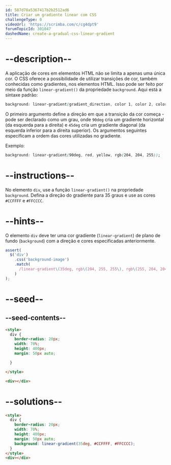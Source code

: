 ```yaml
---
id: 587d78a5367417b2b2512ad6
title: Criar um gradiente linear com CSS
challengeType: 0
videoUrl: 'https://scrimba.com/c/cg4dpt9'
forumTopicId: 301047
dashedName: create-a-gradual-css-linear-gradient
---
```


# --description--

A aplicação de cores em elementos HTML não se limita a apenas uma única cor. O CSS oferece a possibilidade de utilizar transições de cor, também conhecidas como gradientes, nos elementos HTML. Isso pode ser feito por meio da função `linear-gradient()` da propriedade `background`. Aqui está a sintaxe padrão:

```css
background: linear-gradient(gradient_direction, color 1, color 2, color 3, ...);
```

O primeiro argumento define a direção em que a transição da cor começa - pode ser declarado como um grau, onde `90deg` cria um gradiente horizontal (da esquerda para a direita) e `45deg` cria um gradiente diagonal (da esquerda inferior para a direita superior). Os argumentos seguintes especificam a ordem das cores utilizadas no gradiente.

Exemplo:

```css
background: linear-gradient(90deg, red, yellow, rgb(204, 204, 255));
```

# --instructions--

No elemento `div`, use a função `linear-gradient()` na propriedade `background`. Defina a direção do gradiente para 35 graus e use as cores `#CCFFFF` e `#FFCCCC`.

# --hints--

O elemento `div` deve ter uma cor gradiente (`linear-gradient`) de plano de fundo (`background`) com a direção e cores especificadas anteriormente.

```js
assert(
  $('div')
    .css('background-image')
    .match(
      /linear-gradient\(35deg, rgb\(204, 255, 255\), rgb\(255, 204, 204\)\)/gi
    )
);
```

# --seed--

## --seed-contents--

```html
<style>
  div {
    border-radius: 20px;
    width: 70%;
    height: 400px;
    margin: 50px auto;

  }

</style>

<div></div>
```

# --solutions--

```html
<style>
  div {
    border-radius: 20px;
    width: 70%;
    height: 400px;
    margin: 50px auto;
    background: linear-gradient(35deg, #CCFFFF, #FFCCCC);
  }
</style>
<div></div>
```
